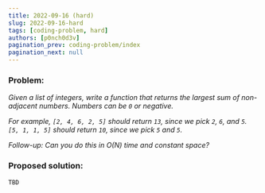 ```yaml
---
title: 2022-09-16 (hard)
slug: 2022-09-16-hard
tags: [coding-problem, hard]
authors: [p0nch0d3v]
pagination_prev: coding-problem/index
pagination_next: null
---
```

### Problem:
*Given a list of integers, write a function that returns the largest sum of non-adjacent numbers. Numbers can be `0` or negative.*

*For example, `[2, 4, 6, 2, 5]` should return `13`, since we pick `2`, `6`, and `5`. `[5, 1, 1, 5]` should return `10`, since we pick `5` and `5`.*

*Follow-up: Can you do this in O(N) time and constant space?*

### Proposed solution:
```TBD```
